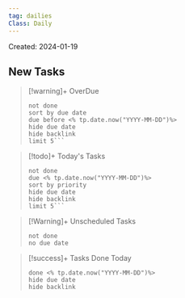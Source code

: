 ```yaml
---
tag: dailies
Class: Daily
---
```

Created: 2024-01-19

## New Tasks

> [!warning]+ OverDue
> ```tasks
> not done
> sort by due date
> due before <% tp.date.now("YYYY-MM-DD")%>
> hide due date
> hide backlink
> limit 5```

> [!todo]+ Today's Tasks
> ```tasks
> not done
> due <% tp.date.now("YYYY-MM-DD")%>
> sort by priority
> hide due date
> hide backlink
> limit 5```

> [!Warning]+ Unscheduled Tasks
> ```tasks
> not done
> no due date
> ```

> [!success]+ Tasks Done Today
> ```tasks
> done <% tp.date.now("YYYY-MM-DD")%>
> hide due date
> hide backlink
> ```
